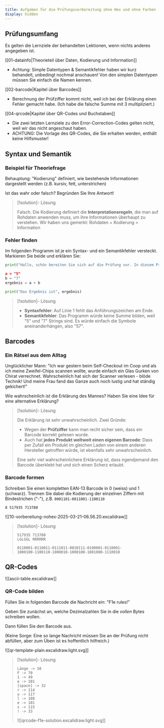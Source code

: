 ```yaml
---
title: Aufgaben für die Prüfungsvorbereitung ohne Hex und ohne Farben
display: hidden
---
```

## Prüfungsumfang

Es gelten die Lernziele der behandelten Lektionen, wenn nichts anderes angegeben ist.

[[01-datainfo|Theorieteil über Daten, Kodierung und Information]]
- Achtung: Simple Datentypen & Semantikfehler haben wir kurz behandelt, unbedingt nochmal anschauen! Von den simplen Datentypen müssen Sie einfach die Namen kennen.

[[02-barcode|Kapitel über Barcodes]]
- Berechnung der Prüfziffer kommt nicht, weil ich bei der Erklärung einen Fehler gemacht habe. (Ich habe die falsche Summe mit 3 multipliziert.)

[[04-qrcode|Kapitel über QR-Codes und Buchstaben]]
- Die zwei letzten Lernziele zu den Error-Correction-Codes gelten nicht, weil wir das nicht angeschaut haben.
- ACHTUNG: Die Vorlage des QR-Codes, die Sie erhalten werden, enthält keine Hilfsmuster!

## Syntax und Semantik

### Beispiel für Theoriefrage

Behauptung: "Kodierung" definiert, wie bestehende Informationen dargestellt werden (z.B. kursiv, fett, unterstrichen)

Ist das wahr oder falsch? Begründen Sie Ihre Antwort!

> [!solution]- Lösung
> 
> Falsch. Die Kodierung definiert die **Interpretationsregeln**, die man auf Rohdaten anwenden muss, um ihre Informationen überhaupt zu verstehen. Wir haben uns gemerkt: Rohdaten + Kodierung = Information

### Fehler finden

Im folgenden Programm ist je ein Syntax- und ein Semantikfehler versteckt. Markieren Sie beide und erklären Sie:

```python
print("Hallo, schön bereiten Sie sich auf die Prüfung vor. In diesem Programm bilden wir die Summe von zwei Zahlen.)

a = "5"
b = "7"
ergebnis = a + b

print("Das Ergebnis ist", ergebnis)
```


> [!solution]- Lösung
> 
> - **Syntaxfehler**: Auf Linie 1 fehlt das Anführungszeichen am Ende.
> - **Semantikfehler**: Das Programm würde keine Summe bilden, weil "5" und "7" Strings sind. Es würde einfach die Symbole aneinanderhängen, also "57".

## Barcodes

### Ein Rätsel aus dem Alltag

Unglücklicher Mann: "Ich war gestern beim Self-Checkout im Coop und als ich meine Zweifel-Chips scannen wollte, wurde einfach ein Glas Gurken von Chirat verrechnet. Wahrscheinlich hat sich der Scanner verlesen - blöde Technik! Und meine Frau fand das Ganze auch noch lustig und hat ständig gekichert!"

Wie wahrscheinlich ist die Erklärung des Mannes? Haben Sie eine Idee für eine alternative Erklärung?

> [!solution]- Lösung
> 
> Die Erklärung ist sehr unwahrscheinlich. Zwei Gründe: 
> - Wegen der **Prüfziffer** kann man recht sicher sein, dass ein Barcode korrekt gelesen wurde. 
> - Auch hat **jedes Produkt weltweit einen eigenen Barcode**: Dass per Zufall ein Produkt im gleichen Laden von einem anderen Hersteller getroffen würde, ist ebenfalls sehr unwahrscheinlich.
> 
> Eine sehr viel wahrscheinlichere Erklärung ist, dass irgendjemand den Barcode überklebt hat und sich einen Scherz erlaubt.

### Barcode formen

Schreiben Sie einen kompletten EAN-13 Barcode in 0 (weiss) und 1 (schwarz). Trennen Sie dabei die Kodierung der einzelnen Ziffern mit Bindestrichen ("-"), z.B. `0001101-0011001-1100110`

```text
8 517935 713780
```

![[10-vorbereitung-nohex-2025-03-21-06.56.20.excalidraw]]

> [!solution]- Lösung
> 
> ```text
> 517935 713780
> LGLGGL RRRRRR
> 
> 0110001-0110011-0111011-0010111-0100001-0110001-
> 1000100-1100110-1000010-1000100-1001000-1110010
> ```

## QR-Codes


![[ascii-table.excalidraw]]
### QR-Code bilden

Füllen Sie in folgenden Barcode die Nachricht ein: "F1e rules!"

Geben Sie zunächst an, welche Dezimalzahlen Sie in die *vollen* Bytes schreiben wollen.

Dann füllen Sie den Barcode aus.

(Keine Sorge: Eine so lange Nachricht müssen Sie an der Prüfung nicht abfüllen, aber zum Üben ist es hoffentlich hilfreich.)

![[qr-template-plain.excalidraw.light.svg]]

> [!solution]- Lösung
> ```text
> Länge -> 10
> F -> 70
> 1 -> 49
> e -> 101
> [space] -> 32
> r -> 114
> u -> 117
> l -> 108
> e -> 101
> s -> 115
> ! -> 33
> ```
> ![[qrcode-f1e-solution.excalidraw.light.svg]]

